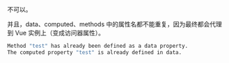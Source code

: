不可以。

并且，data、computed、methods 中的属性名都不能重复，因为最终都会代理到 Vue 实例上（变成访问器属性）。

```bash
Method "test" has already been defined as a data property.
The computed property "test" is already defined in data.
```
